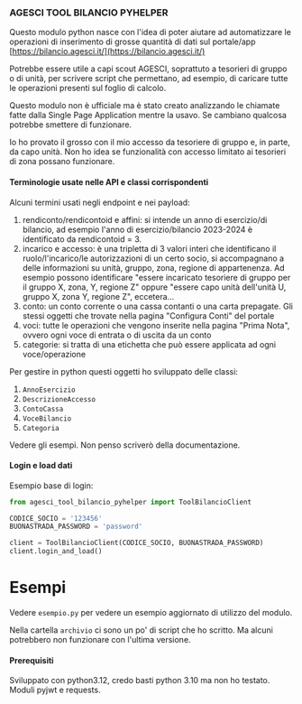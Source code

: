 ### AGESCI TOOL BILANCIO PYHELPER

Questo modulo python nasce con l'idea di poter aiutare ad automatizzare le operazioni di inserimento di grosse quantità di dati sul portale/app
[https://bilancio.agesci.it/](https://bilancio.agesci.it/)

Potrebbe essere utile a capi scout AGESCI, soprattuto a tesorieri di gruppo o di unità, per scrivere script che permettano, ad esempio, di caricare tutte le operazioni presenti sul foglio di calcolo.

Questo modulo non è ufficiale ma è stato creato analizzando le chiamate fatte dalla Single Page Application mentre la usavo. Se cambiano qualcosa potrebbe smettere di funzionare.

Io ho provato il grosso con il mio accesso da tesoriere di gruppo e, in parte, da capo unità. Non ho idea se funzionalità con accesso limitato ai tesorieri di zona possano funzionare.

#### Terminologie usate nelle API e classi corrispondenti

Alcuni termini usati negli endpoint e nei payload:
1. rendiconto/rendicontoid e affini: si intende un anno di esercizio/di bilancio, ad esempio l'anno di esercizio/bilancio 2023-2024 è identificato da rendicontoid = 3.
2. incarico e accesso: è una tripletta di 3 valori interi che identificano il ruolo/l'incarico/le autorizzazioni di un certo socio, si accompagnano a delle informazioni su unità, gruppo, zona, regione di appartenenza. Ad esempio possono identificare "essere incaricato tesoriere di gruppo per il gruppo X, zona, Y, regione Z" oppure "essere capo unità dell'unità U, gruppo X, zona Y, regione Z", eccetera...
3. conto: un conto corrente o una cassa contanti o una carta prepagate. Gli stessi oggetti che trovate nella pagina "Configura Conti" del portale
4. voci: tutte le operazioni che vengono inserite nella pagina "Prima Nota", ovvero ogni voce di entrata o di uscita da un conto
5. categorie: si tratta di una etichetta che può essere applicata ad ogni voce/operazione

Per gestire in python questi oggetti ho sviluppato delle classi:
1. `AnnoEsercizio`
2. `DescrizioneAccesso`
3. `ContoCassa`
4. `VoceBilancio`
5. `Categoria`

Vedere gli esempi. Non penso scriverò della documentazione.

#### Login e load dati

Esempio base di login:

```python
from agesci_tool_bilancio_pyhelper import ToolBilancioClient

CODICE_SOCIO = '123456'
BUONASTRADA_PASSWORD = 'password'

client = ToolBilancioClient(CODICE_SOCIO, BUONASTRADA_PASSWORD)
client.login_and_load()
```

# Esempi

Vedere `esempio.py` per vedere un esempio aggiornato di utilizzo del modulo.

Nella cartella `archivio` ci sono un po' di script che ho scritto. Ma alcuni potrebbero non funzionare con l'ultima versione.

#### Prerequisiti

Sviluppato con python3.12, credo basti python 3.10 ma non ho testato.
Moduli pyjwt e requests.
